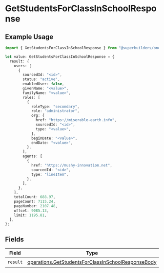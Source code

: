 # GetStudentsForClassInSchoolResponse

## Example Usage

```typescript
import { GetStudentsForClassInSchoolResponse } from "@superbuilders/oneroster/models/operations";

let value: GetStudentsForClassInSchoolResponse = {
  result: {
    users: [
      {
        sourcedId: "<id>",
        status: "active",
        enabledUser: false,
        givenName: "<value>",
        familyName: "<value>",
        roles: [
          {
            roleType: "secondary",
            role: "administrator",
            org: {
              href: "https://miserable-earth.info",
              sourcedId: "<id>",
              type: "<value>",
            },
            beginDate: "<value>",
            endDate: "<value>",
          },
        ],
        agents: [
          {
            href: "https://mushy-innovation.net",
            sourcedId: "<id>",
            type: "lineItem",
          },
        ],
      },
    ],
    totalCount: 688.97,
    pageCount: 7115.24,
    pageNumber: 2107.48,
    offset: 9085.13,
    limit: 1195.81,
  },
};
```

## Fields

| Field                                                                                                                    | Type                                                                                                                     | Required                                                                                                                 | Description                                                                                                              |
| ------------------------------------------------------------------------------------------------------------------------ | ------------------------------------------------------------------------------------------------------------------------ | ------------------------------------------------------------------------------------------------------------------------ | ------------------------------------------------------------------------------------------------------------------------ |
| `result`                                                                                                                 | [operations.GetStudentsForClassInSchoolResponseBody](../../models/operations/getstudentsforclassinschoolresponsebody.md) | :heavy_check_mark:                                                                                                       | N/A                                                                                                                      |